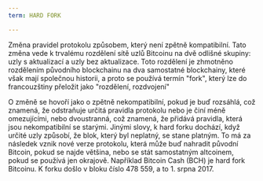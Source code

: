 ```yaml
---
term: HARD FORK

---
```

Změna pravidel protokolu způsobem, který není zpětně kompatibilní. Tato změna vede k trvalému rozdělení sítě uzlů Bitcoinu na dvě odlišné skupiny: uzly s aktualizací a uzly bez aktualizace. Toto rozdělení je zhmotněno rozdělením původního blockchainu na dva samostatné blockchainy, které však mají společnou historii, a proto se používá termín "fork", který lze do francouzštiny přeložit jako "rozdělení, rozdvojení"

O změně se hovoří jako o zpětně nekompatibilní, pokud je buď rozsáhlá, což znamená, že odstraňuje určitá pravidla protokolu nebo je činí méně omezujícími, nebo dvoustranná, což znamená, že přidává pravidla, která jsou nekompatibilní se starými. Jinými slovy, k hard forku dochází, když určité uzly způsobí, že blok, který byl neplatný, se stane platným. To má za následek vznik nové verze protokolu, která může buď nahradit původní Bitcoin, pokud se najde většina, nebo se stát samostatným altcoinem, pokud se používá jen okrajově. Například Bitcoin Cash (BCH) je hard fork Bitcoinu. K forku došlo v bloku číslo 478 559, a to 1. srpna 2017.